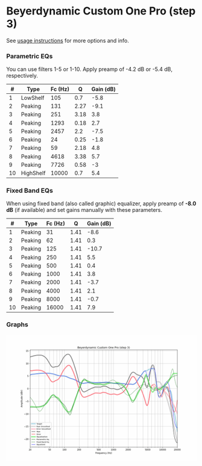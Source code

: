 # Beyerdynamic Custom One Pro (step 3)
See [usage instructions](https://github.com/jaakkopasanen/AutoEq#usage) for more options and info.

### Parametric EQs
You can use filters 1-5 or 1-10. Apply preamp of -4.2 dB or -5.4 dB, respectively.

|   # | Type      |   Fc (Hz) |    Q |   Gain (dB) |
|-----|-----------|-----------|------|-------------|
|   1 | LowShelf  |       105 | 0.7  |        -5.8 |
|   2 | Peaking   |       131 | 2.27 |        -9.1 |
|   3 | Peaking   |       251 | 3.18 |         3.8 |
|   4 | Peaking   |      1293 | 0.18 |         2.7 |
|   5 | Peaking   |      2457 | 2.2  |        -7.5 |
|   6 | Peaking   |        24 | 0.25 |        -1.8 |
|   7 | Peaking   |        59 | 2.18 |         4.8 |
|   8 | Peaking   |      4618 | 3.38 |         5.7 |
|   9 | Peaking   |      7726 | 0.58 |        -3   |
|  10 | HighShelf |     10000 | 0.7  |         5.4 |

### Fixed Band EQs
When using fixed band (also called graphic) equalizer, apply preamp of **-8.0 dB** (if available) and set gains manually with these parameters.

|   # | Type    |   Fc (Hz) |    Q |   Gain (dB) |
|-----|---------|-----------|------|-------------|
|   1 | Peaking |        31 | 1.41 |        -8.6 |
|   2 | Peaking |        62 | 1.41 |         0.3 |
|   3 | Peaking |       125 | 1.41 |       -10.7 |
|   4 | Peaking |       250 | 1.41 |         5.5 |
|   5 | Peaking |       500 | 1.41 |         0.4 |
|   6 | Peaking |      1000 | 1.41 |         3.8 |
|   7 | Peaking |      2000 | 1.41 |        -3.7 |
|   8 | Peaking |      4000 | 1.41 |         2.1 |
|   9 | Peaking |      8000 | 1.41 |        -0.7 |
|  10 | Peaking |     16000 | 1.41 |         7.9 |

### Graphs
![](./Beyerdynamic%20Custom%20One%20Pro%20(step%203).png)
